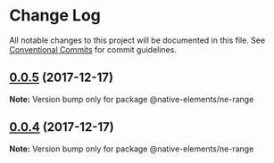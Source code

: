 # Change Log

All notable changes to this project will be documented in this file.
See [Conventional Commits](https://conventionalcommits.org) for commit guidelines.

<a name="0.0.5"></a>
## [0.0.5](https://github.com/equinusocio/native-elements/tree/master/elements/ne-range/compare/@native-elements/ne-range@0.0.4...@native-elements/ne-range@0.0.5) (2017-12-17)




**Note:** Version bump only for package @native-elements/ne-range

<a name="0.0.4"></a>
## [0.0.4](https://github.com/equinusocio/native-elements/tree/master/elements/ne-range/compare/@native-elements/ne-range@0.0.3...@native-elements/ne-range@0.0.4) (2017-12-17)




**Note:** Version bump only for package @native-elements/ne-range

